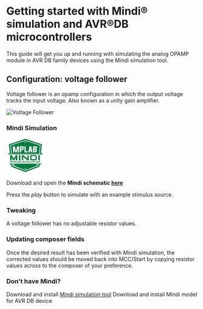 # Getting started with Mindi® simulation and AVR®DB microcontrollers
This guide will get you up and running with simulating the analog OPAMP module in AVR DB family devices using the Mindi simulation tool.
## Configuration: voltage follower
Voltage follower is an opamp configuration in which the output voltage tracks the input voltage.  Also known as a unity gain amplifier.

![Voltage Follower](https://github.com/xedbg/Mindi_AVRDB_voltagefollower/blob/master/images/configuration.png)

### Mindi Simulation
<img src="images/mplab-mindi-analog-simulator.png" width="100"/>

Download and open the **Mindi schematic [here](https://github.com/xedbg/Mindi_AVRDB_voltagefollower/releases/download/0.0/VF2.wxsch)**

Press the _play_ button to simulate with an example stimulus source.

### Tweaking
A voltage follower has no adjustable resistor values.

### Updating composer fields
Once the desired result has been verified with Mindi simulation, the corrected values should be moved back into MCC/Start by copying resistor values across to the composer of your preference.

### Don't have Mindi?
Download and install [Mindi simulation tool](https://www.microchip.com/mplab/mplab-mindi)
Download and install Mindi model for AVR DB device
